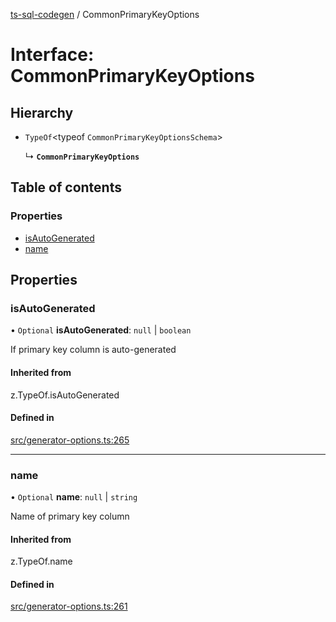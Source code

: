 [ts-sql-codegen](../README.md) / CommonPrimaryKeyOptions

# Interface: CommonPrimaryKeyOptions

## Hierarchy

- `TypeOf`\<typeof `CommonPrimaryKeyOptionsSchema`\>

  ↳ **`CommonPrimaryKeyOptions`**

## Table of contents

### Properties

- [isAutoGenerated](CommonPrimaryKeyOptions.md#isautogenerated)
- [name](CommonPrimaryKeyOptions.md#name)

## Properties

### isAutoGenerated

• `Optional` **isAutoGenerated**: ``null`` \| `boolean`

If primary key column is auto-generated

#### Inherited from

z.TypeOf.isAutoGenerated

#### Defined in

[src/generator-options.ts:265](https://github.com/lorefnon/ts-sql-codegen/blob/b77777f/src/generator-options.ts#L265)

___

### name

• `Optional` **name**: ``null`` \| `string`

Name of primary key column

#### Inherited from

z.TypeOf.name

#### Defined in

[src/generator-options.ts:261](https://github.com/lorefnon/ts-sql-codegen/blob/b77777f/src/generator-options.ts#L261)
